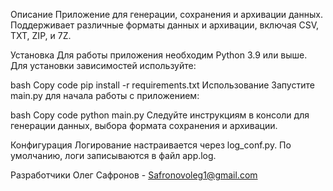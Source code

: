 Описание
Приложение для генерации, сохранения и архивации данных. Поддерживает различные форматы данных и архивации, включая CSV, TXT, ZIP, и 7Z.

Установка
Для работы приложения необходим Python 3.9 или выше. Для установки зависимостей используйте:

bash
Copy code
pip install -r requirements.txt
Использование
Запустите main.py для начала работы с приложением:

bash
Copy code
python main.py
Следуйте инструкциям в консоли для генерации данных, выбора формата сохранения и архивации.

Конфигурация
Логирование настраивается через log_conf.py. По умолчанию, логи записываются в файл app.log.

Разработчики
Олег Сафронов - Safronovoleg1@gmail.com
